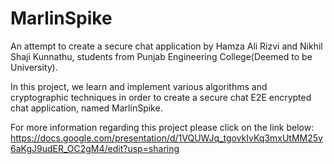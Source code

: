 # MarlinSpike
An attempt to create a secure chat application by Hamza Ali Rizvi and Nikhil Shaji Kunnathu, students from Punjab Engineering College(Deemed to be University).

In this project, we learn and implement various algorithms and cryptographic techniques in order to create a secure chat E2E encrypted chat application, named MarlinSpike. 

For more information regarding this project please click on the link below:
https://docs.google.com/presentation/d/1VQUWJq_tgovkIvKq3mxUtMM25v6aKgJ9udER_OC2gM4/edit?usp=sharing

